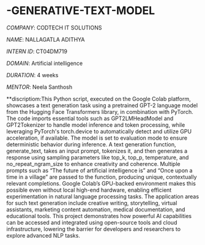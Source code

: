 # -GENERATIVE-TEXT-MODEL

*COMPANY*: CODTECH IT SOLUTIONS

*NAME*:  NALLAGATLA ADITHYA

*INTERN ID*: CT04DM719

*DOMAIN*: Artificial intelligence

*DURATION*:  4 weeks

*MENTOR*:  Neela Santhosh

**discriptiom:This Python script, executed on the Google Colab platform, showcases a text generation task using a pretrained GPT-2 language model from the Hugging Face Transformers library, in combination with PyTorch. The code imports essential tools such as GPT2LMHeadModel and GPT2Tokenizer to handle model inference and token processing, while leveraging PyTorch's torch.device to automatically detect and utilize GPU acceleration, if available. The model is set to evaluation mode to ensure deterministic behavior during inference. A text generation function, generate_text, takes an input prompt, tokenizes it, and then generates a response using sampling parameters like top_k, top_p, temperature, and no_repeat_ngram_size to enhance creativity and coherence. Multiple prompts such as “The future of artificial intelligence is” and “Once upon a time in a village” are passed to the function, producing unique, contextually relevant completions. Google Colab’s GPU-backed environment makes this possible even without local high-end hardware, enabling efficient experimentation in natural language processing tasks. The application areas for such text generation include creative writing, storytelling, virtual assistants, marketing content automation, medical documentation, and educational tools. This project demonstrates how powerful AI capabilities can be accessed and integrated using open-source tools and cloud infrastructure, lowering the barrier for developers and researchers to explore advanced NLP tasks.
